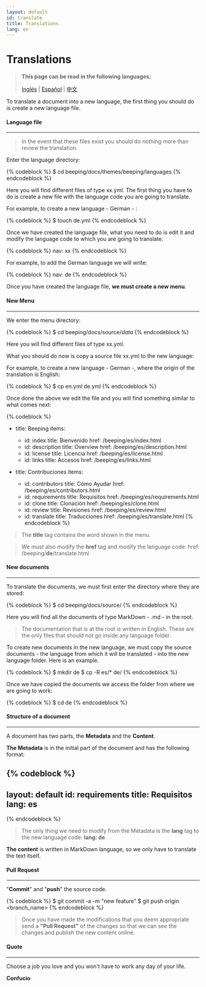```yaml
---
layout: default
id: translate
title: Translations
lang: en
---
```


# Translations

> **This page can be read in the following languages:**
> 
> [Inglés](/beeping/translate.html) | [Español](/beeping/es/translate.html) | [中文](/beeping/zh-CN/translate.html)

To translate a document into a new language, the first thing you should do is create a new language file.

#### Language file

---

> In the event that these files exist you should do nothing more than review the translation.

Enter the language directory:

{% codeblock %}
$ cd beeping/docs/themes/beeping/languages
{% endcodeblock %}

Here you will find different files of type xx.yml. The first thing you have to do is create a new file with the language code you are going to translate.

For example, to create a new language - German - :

{% codeblock %}
$ touch de.yml
{% endcodeblock %}

Once we have created the language file, what you need to do is edit it and modify the language code to which you are going to translate.

{% codeblock %}
nav: xx
{% endcodeblock %}

For example, to add the German language we will write:

{% codeblock %}
nav: de
{% endcodeblock %}


Once you have created the language file, **we must create a new menu**.

#### New Menu

---

We enter the menu directory:

{% codeblock %}
$ cd beeping/docs/source/_data_
{% endcodeblock %}

Here you will find different files of type xx.yml.

What you should do now is copy a source file xx.yml to the new language:

For example, to create a new language - German -, where the origin of the translation is English:

{% codeblock %}
$ cp en.yml de.yml
{% endcodeblock %}

Once done the above we edit the file and you will find something similar to what comes next:

{% codeblock %}
- title: Beeping
  items:
  - id: index
    title: Bienvenido
    href: /beeping/es/index.html
  - id: description
    title: Overview
    href: /beeping/es/description.html
  - id: license
    title: Licencia
    href: /beeping/es/license.html  
  - id: links
    title: Accesos
    href: /beeping/es/links.html
  
- title: Contribuciones
  items:
    - id: contributors
      title: Cómo Ayudar
      href: /beeping/es/contributors.html
    - id: requirements
      title: Requisitos
      href: /beeping/es/requirements.html
    - id: clone
      title: Clonación
      href: /beeping/es/clone.html
    - id: review
      title: Revisiones
      href: /beeping/es/review.html
    - id: translate
      title: Traducciones
      href: /beeping/es/translate.html
{% endcodeblock %}

> The **title** tag contains the word shown in the menu.
 
> We must also modify the **href** tag and modify the language code: href: /beeping/**de**/translate.html

#### New documents

---

To translate the documents, we must first enter the directory where they are stored:

{% codeblock %}
$ cd beeping/docs/source/
{% endcodeblock %}

Here you will find all the documents of type MarkDown - .md - in the root.

> The documentation that is at the root is written in English. These are the only files that should not go inside any language folder.

To create new documents in the new language, we must copy the source documents - the language from which it will be translated - into the new language folder. Here is an example.

{% codeblock %}
$ mkdir de
$ cp -R es/* de/
{% endcodeblock %}

Once we have copied the documents we access the folder from where we are going to work:

{% codeblock %}
$ cd de
{% endcodeblock %}

#### Structure of a document

---

A document has two parts, the **Metadata** and the **Content**.

**The Metadata** is in the initial part of the document and has the following format:

{% codeblock %}
---
layout: default
id: requirements
title: Requisitos
lang: es
---
{% endcodeblock %}

> The only thing we need to modify from the Metadata is the **lang** tag to the new language code: **lang: de**

**The content** is written in MarkDown language, so we only have to translate the text itself. 

#### Pull Request

---

"**Commit**" and "**push**" the source code.

{% codeblock %}
$ git commit -a -m "new feature"
$ git push origin <branch_name>
{% endcodeblock %}

> Once you have made the modifications that you deem appropriate send a **"Pull Request"** of the changes so that we can see the changes and publish the new content online.

#### Quote
---

Choose a job you love and you won't have to work any day of your life.

**Confucio**
